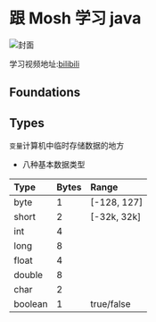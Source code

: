 # 跟 Mosh 学习 java

![封面](https://i2.hdslb.com/bfs/archive/aee90370841024ad4c36eb0551ee97af709a5817.jpg)

学习视频地址:[bilibili](https://b23.tv/1ZkWVak)

## Foundations


## Types

```变量```计算机中临时存储数据的地方

- 八种基本数据类型

|Type|Bytes|Range|
|:---|:---|:---|
|byte|1|[-128, 127]|
|short|2|[-32k, 32k]|
|int|4||
|long|8||
|float|4||
|double|8||
|char|2||
|boolean|1|true/false|
